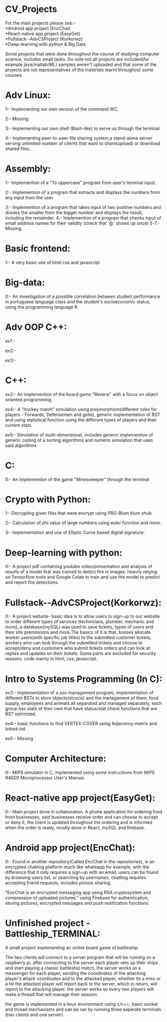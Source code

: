 # CV_Projects
For the main projects please see:-                                                                                                    
*Android app project (EncChat)                                                                                                      
*React-native app project (EasyGet)                                                                                                    
*Fullstack--AdvCSProject (Korkorwz)                                                                                                    
*Deep-learning with python & Big Data

Some projects that were done throughout the course of studying computer science, includes small tasks.
Do note not all projects are included(for example java/matlab/ML) samples weren't uploaded and that some of the projects are not representatives of the materials learnt throughout some courses.

# Adv Linux:
1:- Implementing our own version of the command WC.

2:- Missing.

3:- Implementing our own shell (Bash-like) to serve us through the terminal.

4:- Implementing peer-to-peer file sharing system,a stand-alone server serving unlimited number of clients that want to share(upload) or download shared files.

# Assembly:
1:- Implemention of a "To uppercase" program from user's terminal input.

2:- Implemention of a program that extracts and displays the numbers from any input from the user.

3:- Implemention of a program that takes input of two positive numbers and divides the smaller from the bigger number and displays the result, including the remainder.
4:- Implemention of a program that checks input of email address names for their validity (check that '@' shows up once)
5-7:- Missing.

# Basic frontend:
1:- A very basic use of html css and javascript

# Big-data:
0:- An investigation of a possible correlation between student performance in portuguese language class and the student's socioeconomic status, using the programming language R.

# Adv OOP C++:
ex1:- 

ex2:-
 
ex3:-

# C++:
ex2:- An implemention of the board game "Reversi" with a focus on object oriented programming.

ex4:- A "hockey match" simulation using polymorphism(different roles for players - Forwards, Defensemen and golie), generic implementation of BST and using                 statistical function using the different types of players and their current stats.

ex5:- Simulation of multi-dimensional, includes generic implemention of generic coding of a sorting algorithms and numeric simulation that uses said algorithms

# C:
0:- An implemention of the game "Minesweeper" through the terminal.

# Crypto with Python:
1:- Decrypting given files that were encrypt using PRG-Blum blum shub.

2:- Calculation of phi value of large numbers using euler function and more.

3:- Implementation and use of Elliptic Curve based digital signature.

# Deep-learning with python:
0:- A project pdf containing youtube video/presentation and analysis of results of a model that was trained to detect fire in images.
    heavily relying on Tensorflow tools and Google Colab to train and use the model to predict and report fire detections.

# Fullstack--AdvCSProject(Korkorwz):
0:- A project website- basic idea is to allow users to sign-up to our website to order different types of services (technicians, plumber, mechanic and more), a   database(mySQL) was used to save tickets, types of users and their site premissions and more,The basics of it is that, bosses allocate worker users(with specific job titles) to the submitted customer tickets, workers who can look through the submitted tickets and choose to accept/deny and customers who submit tickets orders and can look at replies and updates on their tickets. Some parts are excluded for security reasons.
code mainly in html, css, javascript.

# Intro to Systems Programming (In C): 
ex3:- Implementation of a zoo management program, implementation of different BSTs to store objects(structs) and the management of them. food supply, employees and animals all separated and managed separately, each group has stats of their own that have status/stat check functions that are BST optimized.

ex4:- basic functions to find VERTEX-COVER using Adjacency-matrix and linked-list.

ex5:- Missing

# Computer Architecture:
0:- MIPS simulator in C, implemented using some instructions from MIPS R4000 Microprocessor User's Manual.

# React-native app project(EasyGet):
0:- Main project done in collaboration. A phone application for ordering food from businesses, said businesses receive order and can choose to accept or deny it, the client is updated throughout the ordering and is informed when the order is ready, mostly done in React, mySQL and firebase.

# Android app project(EncChat):
0:- Found in another repository(Called EncChat in the repositories), is an encrypted chatting platform much like whatsapp for example, with the difference that it only requires a sign-up with an email, users can be found by browsing users list, or searching by usernames, chatting requires accepting friend requests, includes picture sharing.

"EncChat is an encrypted messaging app using RSA cryptosystem and compression of uploaded pictures."
using Firebase for authentication, storing pictures, encrypted messages and push notification functions.

# Unfinished project - Battleship_TERMINAL:
A small project implementing an online board game of battleship.

The two clients will connect to a server program that will be running on a raspberry pi, <in process of giving option to choose board size> after connecting to the server each player sets up their ships and start playing a classic battleship match, the server works as a messenger for each player, sending the coordinates of the attacking player's attack coordinates and to the attacked player, whether its a miss or a hit the attacked player will report back to the server, which in return, will report to the attacking player. the server works so every two players will make a thread that will manage their session.
 
 the game is implemented in a linux environment using c/c++, basic socket and thread mechanisms and can be ran by running three seperate terminals (two clients and one server).
